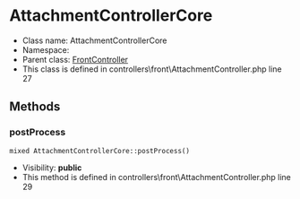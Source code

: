 AttachmentControllerCore
===============






* Class name: AttachmentControllerCore
* Namespace: 
* Parent class: [FrontController](FrontControllerCore)
* This class is defined in controllers\front\AttachmentController.php line 27







Methods
-------


### postProcess

    mixed AttachmentControllerCore::postProcess()





* Visibility: **public**
* This method is defined in controllers\front\AttachmentController.php line 29




